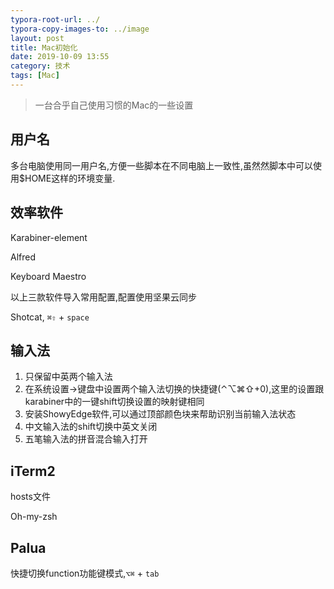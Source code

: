 ```yaml
---
typora-root-url: ../
typora-copy-images-to: ../image
layout: post
title: Mac初始化
date: 2019-10-09 13:55
category: 技术
tags: [Mac]
---
```




> 一台合乎自己使用习惯的Mac的一些设置



## 用户名

多台电脑使用同一用户名,方便一些脚本在不同电脑上一致性,虽然然脚本中可以使用$HOME这样的环境变量.



## 效率软件

Karabiner-element

Alfred

Keyboard Maestro

以上三款软件导入常用配置,配置使用坚果云同步

Shotcat, `⌘⇧` + `space` 



## 输入法

1. 只保留中英两个输入法
2. 在系统设置->键盘中设置两个输入法切换的快捷键(⌃⌥⌘⇧+0),这里的设置跟karabiner中的一键shift切换设置的映射键相同
3. 安装ShowyEdge软件,可以通过顶部颜色块来帮助识别当前输入法状态
4. 中文输入法的shift切换中英文关闭
5. 五笔输入法的拼音混合输入打开



## iTerm2

hosts文件

Oh-my-zsh



## Palua

快捷切换function功能键模式,`⌥⌘` + `tab`



